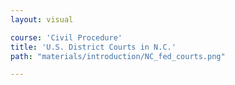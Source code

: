```yaml
---
layout: visual

course: 'Civil Procedure'
title: 'U.S. District Courts in N.C.'
path: "materials/introduction/NC_fed_courts.png"

---
```


